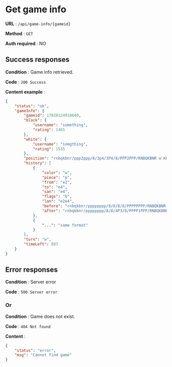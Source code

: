 # Get game info
**URL** : `/api/game-info/{gameid}`

**Method** : `GET`

**Auth required** : NO

## Success responses
**Condition** :  Game info retrieved.

**Code** : `200 Success`

**Content example** :
```json
{
    "status": "ok",
    "gameInfo": {
        "gameid": 17028124918640,
        "black": {
            "username": "something",
            "rating": 1465
        },
        "white": {
            "username": "somgthing",
            "rating": 1535
        },
        "position": "rnbqkbnr/ppp2ppp/8/3p4/3P4/8/PPP2PPP/RNBQKBNR w KQkq - 0 4",
        "history": [
            {
                "color": "w",
                "piece": "p",
                "from": "e2",
                "to": "e4",
                "san": "e4",
                "flags": "b",
                "lan": "e2e4",
                "before": "rnbqkbnr/pppppppp/8/8/8/8/PPPPPPPP/RNBQKBNR w KQkq - 0 1",
                "after": "rnbqkbnr/pppppppp/8/8/4P3/8/PPPP1PPP/RNBQKBNR b KQkq - 0 1"
            },
            {
                "...": "same format"
            }
        ],
        "turn": "w",
        "timeLeft": 897
    }
}
```

## Error responses
**Condition** :  Server error

**Code** : `500 Server error`

### Or

**Condition** :  Game does not exist.

**Code** : `404 Not found`

**Content** :
```json
{
    "status": "error",
    "msg": "Cannot find game"
}
```
